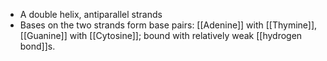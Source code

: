 - A double helix, antiparallel strands
- Bases on the two strands form base pairs: [[Adenine]] with [[Thymine]], [[Guanine]] with [[Cytosine]]; bound with relatively weak [[hydrogen bond]]s.
